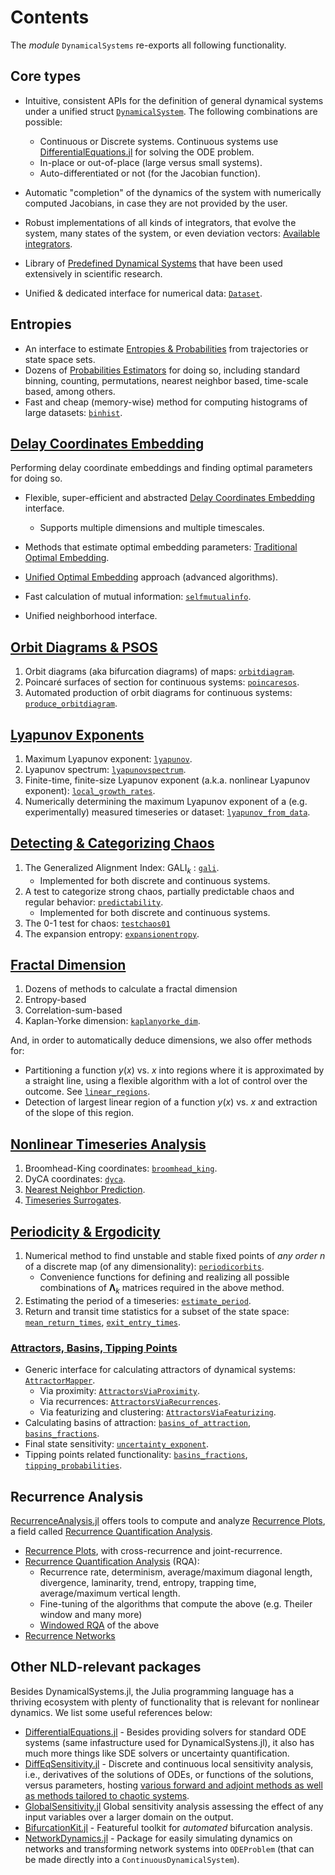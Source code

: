 # Contents
The _module_ `DynamicalSystems` re-exports all following functionality.

## Core types
* Intuitive, consistent APIs for the definition of general dynamical systems under a unified struct [`DynamicalSystem`](@ref). The following combinations are possible:
  * Continuous or Discrete systems. Continuous systems use [DifferentialEquations.jl](https://diffeq.sciml.ai/latest/) for solving the ODE problem.
  * In-place or out-of-place (large versus small systems).
  * Auto-differentiated or not (for the Jacobian function).


* Automatic "completion" of the dynamics of the system with numerically computed Jacobians, in case they are not provided by the user.
* Robust implementations of all kinds of integrators, that evolve the system, many states of the system, or even deviation vectors: [Available integrators](@ref).
* Library of [Predefined Dynamical Systems](@ref) that have been used extensively in scientific research.
* Unified & dedicated interface for numerical data: [`Dataset`](@ref).

## Entropies
* An interface to estimate [Entropies & Probabilities](@ref) from trajectories or state space sets.
* Dozens of [Probabilities Estimators](@ref) for doing so, including standard binning, counting, permutations, nearest neighbor based, time-scale based, among others.
* Fast and cheap (memory-wise) method for computing histograms of large datasets: [`binhist`](@ref).


## [Delay Coordinates Embedding](@ref)
Performing delay coordinate embeddings and finding optimal parameters for doing so.
* Flexible, super-efficient and abstracted [Delay Coordinates Embedding](@ref) interface.
    * Supports multiple dimensions and multiple timescales.

* Methods that estimate optimal embedding parameters: [Traditional Optimal Embedding](@ref).
* [Unified Optimal Embedding](@ref) approach (advanced algorithms).
* Fast calculation of mutual information: [`selfmutualinfo`](@ref).
* Unified neighborhood interface.

## [Orbit Diagrams & PSOS](@ref)

1. Orbit diagrams (aka bifurcation diagrams) of maps: [`orbitdiagram`](@ref).
2. Poincaré surfaces of section for continuous systems: [`poincaresos`](@ref).
3. Automated production of orbit diagrams for continuous systems: [`produce_orbitdiagram`](@ref).

## [Lyapunov Exponents](@ref)

1. Maximum Lyapunov exponent: [`lyapunov`](@ref).
2. Lyapunov spectrum: [`lyapunovspectrum`](@ref).
3. Finite-time, finite-size Lyapunov exponent (a.k.a. nonlinear Lyapunov exponent): [`local_growth_rates`](@ref).
4. Numerically determining the maximum Lyapunov exponent of a (e.g. experimentally) measured timeseries or dataset: [`lyapunov_from_data`](@ref).


## [Detecting & Categorizing Chaos](@ref)

1. The Generalized Alignment Index: $\text{GALI}_k$ : [`gali`](@ref).
    * Implemented for both discrete and continuous systems.
2. A test to categorize strong chaos, partially predictable chaos and regular behavior: [`predictability`](@ref).
    * Implemented for both discrete and continuous systems.
1. The 0-1 test for chaos: [`testchaos01`](@ref)
1. The expansion entropy: [`expansionentropy`](@ref).

## [Fractal Dimension](@ref)

1. Dozens of methods to calculate a fractal dimension
1. Entropy-based
3. Correlation-sum-based
3. Kaplan-Yorke dimension: [`kaplanyorke_dim`](@ref).

And, in order to automatically deduce dimensions, we also offer methods for:

* Partitioning a function $y(x)$ vs. $x$ into regions where it is approximated by a straight line, using a flexible algorithm with a lot of control over the outcome. See [`linear_regions`](@ref).
* Detection of largest linear region of a function $y(x)$ vs. $x$ and extraction of the slope of this region.

## [Nonlinear Timeseries Analysis](@ref)

1. Broomhead-King coordinates: [`broomhead_king`](@ref).
4. DyCA coordinates: [`dyca`](@ref).
5. [Nearest Neighbor Prediction](@ref).
6. [Timeseries Surrogates](@ref).

## [Periodicity & Ergodicity](@ref)

1. Numerical method to find unstable and stable fixed points of *any order* $n$ of a discrete map (of any dimensionality): [`periodicorbits`](@ref).
    * Convenience functions for defining and realizing all possible combinations of $\mathbf{\Lambda}_k$ matrices required in the above method.
2. Estimating the period of a timeseries: [`estimate_period`](@ref).
3. Return and transit time statistics for a subset of the state space: [`mean_return_times`](@ref), [`exit_entry_times`](@ref).

### [Attractors, Basins, Tipping Points](@ref)
* Generic interface for calculating attractors of dynamical systems: [`AttractorMapper`](@ref).
    * Via proximity: [`AttractorsViaProximity`](@ref).
    * Via recurrences: [`AttractorsViaRecurrences`](@ref).
    * Via featurizing and clustering: [`AttractorsViaFeaturizing`](@ref).
* Calculating basins of attraction: [`basins_of_attraction`](@ref), [`basins_fractions`](@ref).
* Final state sensitivity: [`uncertainty_exponent`](@ref).
* Tipping points related functionality: [`basins_fractions`](@ref), [`tipping_probabilities`](@ref).

## Recurrence Analysis
[RecurrenceAnalysis.jl](https://github.com/JuliaDynamics/RecurrenceAnalysis.jl) offers tools to compute and analyze [Recurrence Plots](https://en.wikipedia.org/wiki/Recurrence_plot), a field called [Recurrence Quantification Analysis](https://en.wikipedia.org/wiki/Recurrence_quantification_analysis).

* [Recurrence Plots](@ref), with cross-recurrence and joint-recurrence.
* [Recurrence Quantification Analysis](@ref) (RQA):
    * Recurrence rate, determinism, average/maximum diagonal length, divergence, laminarity, trend, entropy, trapping time, average/maximum vertical length.
    * Fine-tuning of the algorithms that compute the above (e.g. Theiler window and many more)
    * [Windowed RQA](@ref) of the above
* [Recurrence Networks](@ref)


## Other NLD-relevant packages
Besides DynamicalSystems.jl, the Julia programming language has a thriving ecosystem with plenty of functionality that is relevant for nonlinear dynamics. We list some useful references below:

* [DifferentialEquations.jl](https://diffeq.sciml.ai/dev/index.html) - Besides providing solvers for standard ODE systems (same infastructure used for DynamicalSystens.jl), it also has much more things like SDE solvers or uncertainty quantification.
* [DiffEqSensitivity.jl](https://github.com/SciML/DiffEqSensitivity.jl) - Discrete and continuous local sensitivity analysis, i.e., derivatives of the solutions of ODEs, or functions of the solutions, versus parameters, hosting [various forward and adjoint methods as well as methods tailored to chaotic systems](https://diffeq.sciml.ai/stable/analysis/sensitivity/).
* [GlobalSensitivity.jl](https://github.com/SciML/GlobalSensitivity.jl) Global sensitivity analysis assessing the effect of any input variables over a larger domain on the output.
* [BifurcationKit.jl](https://github.com/rveltz/BifurcationKit.jl) - Featureful toolkit for _automated_ bifurcation analysis.
* [NetworkDynamics.jl](https://github.com/PIK-ICoNe/NetworkDynamics.jl) - Package for easily simulating dynamics on networks and transforming network systems into `ODEProblem` (that can be made directly into a `ContinuousDynamicalSystem`).